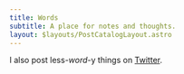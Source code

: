```yaml
---
title: Words
subtitle: A place for notes and thoughts.
layout: $layouts/PostCatalogLayout.astro
---
```


I also post less-_word_-y things on [Twitter].

[twitter]: https://twitter.com/hadenpf
